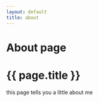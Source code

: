```yaml
---
layout: default
title: about
---
```


# About page

<h1>{{ page.title }} </h1>
this page tells you a little about me
